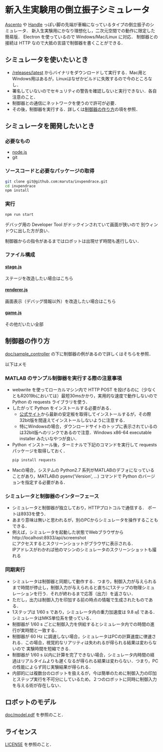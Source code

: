 # 新入生実験用の倒立振子シミュレータ

[Ascento](https://www.ascento.ethz.ch/) や [Handle](https://www.bostondynamics.com/handle) っぽい脚の先端が車輪になっているタイプの倒立振子のシミュレータ．
新入生実験用にかなり理想化し，二次元空間での動作に限定した簡易版．
Electron を使っているので Windows/Mac/Linux に対応．
制御器との接続は HTTP なので大抵の言語で制御器を書くことができる．

## シミュレータを使いたいとき

* [/releases/latest](https://github.com/maruta/invpendrace/releases/latest) からバイナリをダウンロードして実行する．Mac用とWindows用はあるが，Linuxはなぜかビルドに失敗するので今のところなし．
* 署名していないのでセキュリティの警告を確認しないと実行できない．各自注意のこと．
* 制御器との通信にネットワークを使うので許可が必要．
* その後，制御器を実行する．詳しくは[制御器の作り方](#制御器の作り方)の項を参照．

## シミュレータを開発したいとき

### 必要なもの
* [node.js](https://nodejs.org/ja/)
* git

### ソースコードと必要なパッケージの取得

``` sh
git clone git@github.com:maruta/invpendrace.git
cd invpendrace
npm install
```

### 実行

```sh
npm run start
```

デバッグ用の Developer Tool がドックインされていて画面が狭いので
別ウィンドウに出した方が良い．

制御器からの指令があるまではロボットは出現せず時間も進行しない．

### ファイル構成

#### [stage.js](stage.js)
ステージを改造したい場合はこちら

#### [renderer.js](renderer.js)
画面表示（デバッグ情報以外）を改造したい場合はこちら

#### [game.js](game.js)
その他だいたい全部

## 制御器の作り方

[doc/sample_controller](doc/sample_controller) の下に制御器の例があるので詳しくはそちらを参照．

以下はメモ


### MATLAB のサンプル制御器を実行する際の注意事項

* webwrite を使ってローカルマシン内で HTTP POST を投げるのに（少なくともR2019bにおいては）最短30msかかり，実用的な速度で動作しないので Python の requests ライブラリを使う．
* したがって Python をインストールする必要がある．  
    * [公式サイト](https://www.python.org/)から最新の安定板を取得してインストールするが，その際32bit版を間違えてインストールしないように注意する．
    * 特にWindowsの場合，ダウンロードサイトのトップに表示されているのは32bit版へのリンクであるので注意．Windows x86-64 executable installer みたいなやつが良い．
* Python インストール後，ターミナルで下記のコマンドを実行して requests パッケージを取得しておく．
    ```sh
    pip install requests
    ```
* Macの場合，システムの Python2.7 系列がMATLABのデフォになっていることがあり，MATLABの pyenv('Version', ...) コマンドで Python のバージョンを指定する必要がある．

### シミュレータと制御器のインターフェース

* シミュレータと制御器が独立しており，HTTPプロトコルで通信する．
  ポートは8933を使う．
* あまり意味は無いと思われるが，別のPCからシミュレータを操作することもできる．
* 例えば，シミュレータを起動した状態でWebブラウザから  
  http://localhost:8933/api/screenshot  
  にアクセスするとスクリーンショットがブラウザに表示される．  
  IPアドレスがわかれば他のマシンのシミュレータのスクリーンショットも撮れる

### 同期実行

* シミュレータは制御器と同期して動作する．つまり，制御入力が与えられるまで時間が停止し，制御入力が与えられると直ちに1ステップの物理シミュレーションを行う．それが終わるまで応答（出力）を返さない．
* ただし，出力は制御入力を印加する前の時点の情報で生成されたものである．
* 1ステップは 1/60 s であり，シミュレータ内の重力加速度は 9.8 ㎨ である．シミュレータはMKS単位系を使っている．
* 制御器が 1/60 s ごとに制御入力を供給するとシミュレータ内での時間の進行が実時間と一致する．
* 制御器が 60 Hz に調速しない場合，シミュレータはPCの計算速度に律速される．この場合，視覚的なリアリティは失われるが得られる結果は変わらないので 実験時間を短縮できる．
* 制御器が 1/60 s 以内に計算を完了できない場合，シミュレータ内時間の経過はリアルタイムよりも遅くなるが得られる結果は変わらない．つまり，PCの性能によらず同じ実験結果が得られる．
* 内部的には複数台のロボットを扱えるが，今は簡単のために制御入力の印加とステップ実行を不可分にしているため，２つのロボットに同時に制御入力を与える術が存在しない．

## ロボットのモデル

[doc/model.pdf](doc/model.pdf) を参照のこと．

## ライセンス

[LICENSE](LICENSE) を参照のこと．
